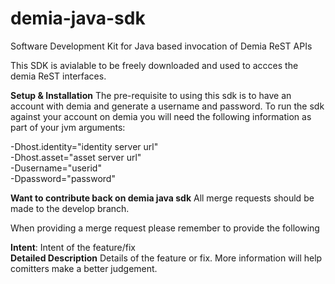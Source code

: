 # demia-java-sdk
Software Development Kit for Java based invocation of Demia ReST APIs

This SDK is avialable to be freely downloaded and used to accces the demia ReST interfaces.

**Setup & Installation**
The pre-requisite to using this sdk is to have an account with demia and generate a username and password.
To run the sdk against your account on demia you will need the following information as part of your jvm arguments:

 -Dhost.identity="identity server url"<br/>
 -Dhost.asset="asset server url"<br/>
 -Dusername="userid"<br/>
 -Dpassword="password"<br/>

**Want to contribute back on demia java sdk**
All merge requests should be made to the develop branch.

When providing a merge request please remember to provide the following

  **Intent**: Intent of the feature/fix <br/>
  **Detailed Description** Details of the feature or fix. More information will help comitters make a better judgement.
